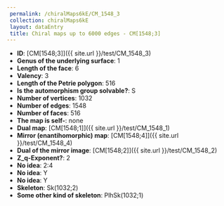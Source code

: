 ```yaml
--- 
 permalink: /chiralMaps6kE/CM_1548_3 
 collection: chiralMaps6kE
 layout: dataEntry
 title: Chiral maps up to 6000 edges - CM[1548;3]
---
```


- **ID**: [CM[1548;3]]({{ site.url }}/test/CM_1548_3)
- **Genus of the underlying surface**: 1
- **Length of the face**: 6
- **Valency**: 3
- **Length of the Petrie polygon**: 516
- **Is the automorphism group solvable?**: S
- **Number of vertices**: 1032
- **Number of edges**: 1548
- **Number of faces**: 516
- **The map is self-**: none
- **Dual map**: [CM[1548;1]]({{ site.url }}/test/CM_1548_1)
- **Mirror (enantihomorphic) map**: [CM[1548;4]]({{ site.url }}/test/CM_1548_4)
- **Dual of the mirror image**: [CM[1548;2]]({{ site.url }}/test/CM_1548_2)
- **Z_q-Exponent?**: 2
- **No idea**:  2:4
- **No idea**: Y
- **No idea**: Y
- **Skeleton**: Sk(1032;2)
- **Some other kind of skeleton**: PlhSk(1032;1)
